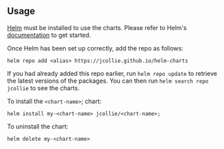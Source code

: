 ## Usage

[Helm](https://helm.sh) must be installed to use the charts.  Please refer to
Helm's [documentation](https://helm.sh/docs) to get started.

Once Helm has been set up correctly, add the repo as follows:

    helm repo add <alias> https://jcollie.github.io/helm-charts

If you had already added this repo earlier, run `helm repo update` to retrieve
the latest versions of the packages.  You can then run `helm search repo
jcollie` to see the charts.

To install the `<chart-name>`; chart:

    helm install my-<chart-name> jcollie/<chart-name>;

To uninstall the chart:

    helm delete my-<chart-name>
